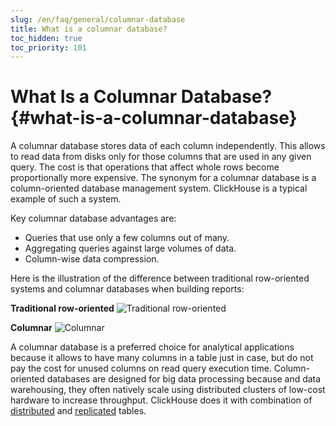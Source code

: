 ```yaml
---
slug: /en/faq/general/columnar-database
title: What is a columnar database?
toc_hidden: true
toc_priority: 101
---
```


# What Is a Columnar Database? {#what-is-a-columnar-database}

A columnar database stores data of each column independently. This allows to read data from disks only for those columns that are used in any given query. The cost is that operations that affect whole rows become proportionally more expensive. The synonym for a columnar database is a column-oriented database management system. ClickHouse is a typical example of such a system.

Key columnar database advantages are:

-   Queries that use only a few columns out of many.
-   Aggregating queries against large volumes of data.
-   Column-wise data compression.

Here is the illustration of the difference between traditional row-oriented systems and columnar databases when building reports:

**Traditional row-oriented**
![Traditional row-oriented](@site/docs/en/images/row-oriented.gif#)

**Columnar**
![Columnar](@site/docs/en/images/column-oriented.gif#)

A columnar database is a preferred choice for analytical applications because it allows to have many columns in a table just in case, but do not pay the cost for unused columns on read query execution time. Column-oriented databases are designed for big data processing because and data warehousing, they often natively scale using distributed clusters of low-cost hardware to increase throughput. ClickHouse does it with combination of [distributed](../../engines/table-engines/special/distributed.md) and [replicated](../../engines/table-engines/mergetree-family/replication.md) tables.
